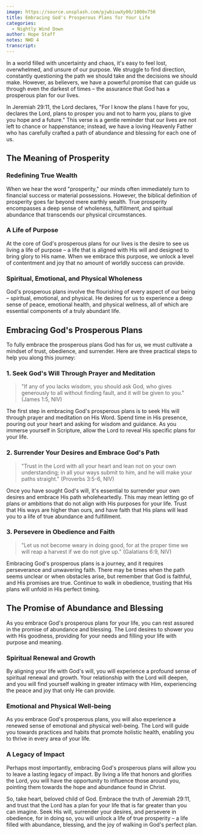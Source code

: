 ```yaml
---
image: https://source.unsplash.com/pjwbiuwXy00/1000x750
title: Embracing God's Prosperous Plans for Your Life
categories:
  - Nightly Wind Down
author: Hope Staff
notes: NWD 4
transcript:
---
```

In a world filled with uncertainty and chaos, it's easy to feel lost, overwhelmed, and unsure of our purpose. We struggle to find direction, constantly questioning the path we should take and the decisions we should make. However, as believers, we have a powerful promise that can guide us through even the darkest of times – the assurance that God has a prosperous plan for our lives.

In Jeremiah 29:11, the Lord declares, "For I know the plans I have for you, declares the Lord, plans to prosper you and not to harm you, plans to give you hope and a future." This verse is a gentle reminder that our lives are not left to chance or happenstance; instead, we have a loving Heavenly Father who has carefully crafted a path of abundance and blessing for each one of us.

## The Meaning of Prosperity

### Redefining True Wealth

When we hear the word "prosperity," our minds often immediately turn to financial success or material possessions. However, the biblical definition of prosperity goes far beyond mere earthly wealth. True prosperity encompasses a deep sense of wholeness, fulfillment, and spiritual abundance that transcends our physical circumstances.

### A Life of Purpose

At the core of God's prosperous plans for our lives is the desire to see us living a life of purpose – a life that is aligned with His will and designed to bring glory to His name. When we embrace this purpose, we unlock a level of contentment and joy that no amount of worldly success can provide.

### Spiritual, Emotional, and Physical Wholeness

God's prosperous plans involve the flourishing of every aspect of our being – spiritual, emotional, and physical. He desires for us to experience a deep sense of peace, emotional health, and physical wellness, all of which are essential components of a truly abundant life.

## Embracing God's Prosperous Plans

To fully embrace the prosperous plans God has for us, we must cultivate a mindset of trust, obedience, and surrender. Here are three practical steps to help you along this journey:

### 1\. Seek God's Will Through Prayer and Meditation

> "If any of you lacks wisdom, you should ask God, who gives generously to all without finding fault, and it will be given to you." (James 1:5, NIV)

The first step in embracing God's prosperous plans is to seek His will through prayer and meditation on His Word. Spend time in His presence, pouring out your heart and asking for wisdom and guidance. As you immerse yourself in Scripture, allow the Lord to reveal His specific plans for your life.

### 2\. Surrender Your Desires and Embrace God's Path

> "Trust in the Lord with all your heart and lean not on your own understanding; in all your ways submit to him, and he will make your paths straight." (Proverbs 3:5-6, NIV)

Once you have sought God's will, it's essential to surrender your own desires and embrace His path wholeheartedly. This may mean letting go of plans or ambitions that do not align with His purposes for your life. Trust that His ways are higher than ours, and have faith that His plans will lead you to a life of true abundance and fulfillment.

### 3\. Persevere in Obedience and Faith

> "Let us not become weary in doing good, for at the proper time we will reap a harvest if we do not give up." (Galatians 6:9, NIV)

Embracing God's prosperous plans is a journey, and it requires perseverance and unwavering faith. There may be times when the path seems unclear or when obstacles arise, but remember that God is faithful, and His promises are true. Continue to walk in obedience, trusting that His plans will unfold in His perfect timing.

## The Promise of Abundance and Blessing

As you embrace God's prosperous plans for your life, you can rest assured in the promise of abundance and blessing. The Lord desires to shower you with His goodness, providing for your needs and filling your life with purpose and meaning.

### Spiritual Renewal and Growth

By aligning your life with God's will, you will experience a profound sense of spiritual renewal and growth. Your relationship with the Lord will deepen, and you will find yourself walking in greater intimacy with Him, experiencing the peace and joy that only He can provide.

### Emotional and Physical Well-being

As you embrace God's prosperous plans, you will also experience a renewed sense of emotional and physical well-being. The Lord will guide you towards practices and habits that promote holistic health, enabling you to thrive in every area of your life.

### A Legacy of Impact

Perhaps most importantly, embracing God's prosperous plans will allow you to leave a lasting legacy of impact. By living a life that honors and glorifies the Lord, you will have the opportunity to influence those around you, pointing them towards the hope and abundance found in Christ.

So, take heart, beloved child of God. Embrace the truth of Jeremiah 29:11, and trust that the Lord has a plan for your life that is far greater than you can imagine. Seek His will, surrender your desires, and persevere in obedience, for in doing so, you will unlock a life of true prosperity – a life filled with abundance, blessing, and the joy of walking in God's perfect plan.